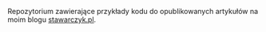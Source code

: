 Repozytorium zawierające przykłady kodu do opublikowanych artykułów na moim blogu [stawarczyk.pl](https://stawarczyk.pl/).
